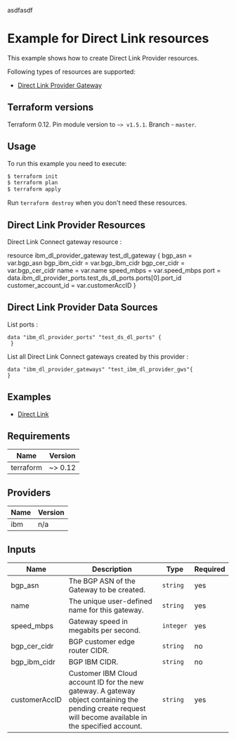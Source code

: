 asdfasdf
# Example for Direct Link resources

This example shows how to create Direct Link Provider resources.

Following types of resources are supported:

* [Direct Link Provider Gateway](https://cloud.ibm.com/docs/terraform?topic=terraform-dl-provider-gateway-resource#dl-provider-gwy)



## Terraform versions

Terraform 0.12. Pin module version to `~> v1.5.1`. Branch - `master`.

## Usage

To run this example you need to execute:

```bash
$ terraform init
$ terraform plan
$ terraform apply
```

Run `terraform destroy` when you don't need these resources.

## Direct Link Provider Resources

Direct Link Connect gateway resource :

resource ibm_dl_provider_gateway test_dl_gateway {
  bgp_asn              = var.bgp_asn
  bgp_ibm_cidr         = var.bgp_ibm_cidr
  bgp_cer_cidr         = var.bgp_cer_cidr
  name                 = var.name
  speed_mbps           = var.speed_mbps
  port                 = data.ibm_dl_provider_ports.test_ds_dl_ports.ports[0].port_id
  customer_account_id  = var.customerAccID
}


## Direct Link Provider Data Sources

List ports :
```hcl
data "ibm_dl_provider_ports" "test_ds_dl_ports" {
 }
```
List all Direct Link Connect gateways created by this provider :
```hcl
data "ibm_dl_provider_gateways" "test_ibm_dl_provider_gws"{
}
```

## Examples

* [ Direct Link ](https://github.com/IBM-Cloud/terraform-provider-ibm/tree/master/examples/ibm-direct-link-provider)

<!-- BEGINNING OF PRE-COMMIT-TERRAFORM DOCS HOOK -->
## Requirements

| Name | Version |
|------|---------|
| terraform | ~> 0.12 |

## Providers

| Name | Version |
|------|---------|
| ibm | n/a |


## Inputs

| Name | Description | Type | Required |
|------|-------------|------|---------|
| bgp\_asn | The BGP ASN of the Gateway to be created. | `string` | yes |
| name | The unique user-defined name for this gateway. | `string` | yes |
| speed\_mbps | Gateway speed in megabits per second. | `integer` | yes |
| bgp\_cer_cidr | BGP customer edge router CIDR. | `string` | no |
| bgp\_ibm_cidr | BGP IBM CIDR. | `string` | no |
| customerAccID | Customer IBM Cloud account ID for the new gateway. A gateway object containing the pending create request will become available in the specified account. | `string` | yes |
<!-- END OF PRE-COMMIT-TERRAFORM DOCS HOOK -->
